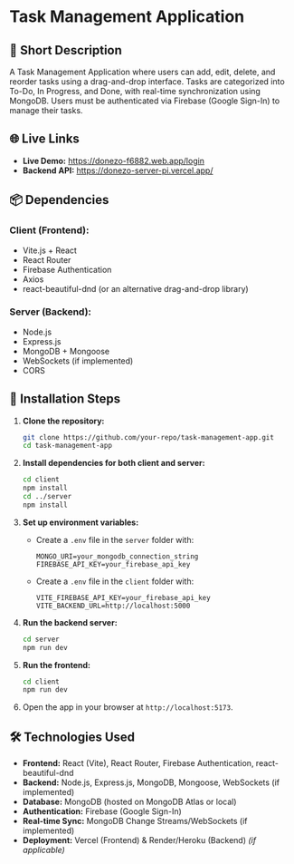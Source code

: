 # Task Management Application

## 📌 Short Description
A Task Management Application where users can add, edit, delete, and reorder tasks using a drag-and-drop interface. Tasks are categorized into To-Do, In Progress, and Done, with real-time synchronization using MongoDB. Users must be authenticated via Firebase (Google Sign-In) to manage their tasks.

## 🌐 Live Links
- **Live Demo:** https://donezo-f6882.web.app/login
- **Backend API:** https://donezo-server-pi.vercel.app/

## 📦 Dependencies
### Client (Frontend):
- Vite.js + React
- React Router
- Firebase Authentication
- Axios
- react-beautiful-dnd (or an alternative drag-and-drop library)

### Server (Backend):
- Node.js
- Express.js
- MongoDB + Mongoose
- WebSockets (if implemented)
- CORS

## 🔧 Installation Steps
1. **Clone the repository:**
   ```sh
   git clone https://github.com/your-repo/task-management-app.git
   cd task-management-app
   ```

2. **Install dependencies for both client and server:**
   ```sh
   cd client
   npm install
   cd ../server
   npm install
   ```

3. **Set up environment variables:**
   - Create a `.env` file in the `server` folder with:
     ```env
     MONGO_URI=your_mongodb_connection_string
     FIREBASE_API_KEY=your_firebase_api_key
     ```
   - Create a `.env` file in the `client` folder with:
     ```env
     VITE_FIREBASE_API_KEY=your_firebase_api_key
     VITE_BACKEND_URL=http://localhost:5000
     ```

4. **Run the backend server:**
   ```sh
   cd server
   npm run dev
   ```

5. **Run the frontend:**
   ```sh
   cd client
   npm run dev
   ```

6. Open the app in your browser at `http://localhost:5173`.

## 🛠️ Technologies Used
- **Frontend:** React (Vite), React Router, Firebase Authentication, react-beautiful-dnd
- **Backend:** Node.js, Express.js, MongoDB, Mongoose, WebSockets (if implemented)
- **Database:** MongoDB (hosted on MongoDB Atlas or local)
- **Authentication:** Firebase (Google Sign-In)
- **Real-time Sync:** MongoDB Change Streams/WebSockets (if implemented)
- **Deployment:** Vercel (Frontend) & Render/Heroku (Backend) *(if applicable)*

